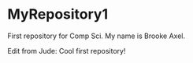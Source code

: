 # MyRepository1
First repository for Comp Sci.
My name is Brooke Axel.

Edit from Jude: Cool first repository! 
